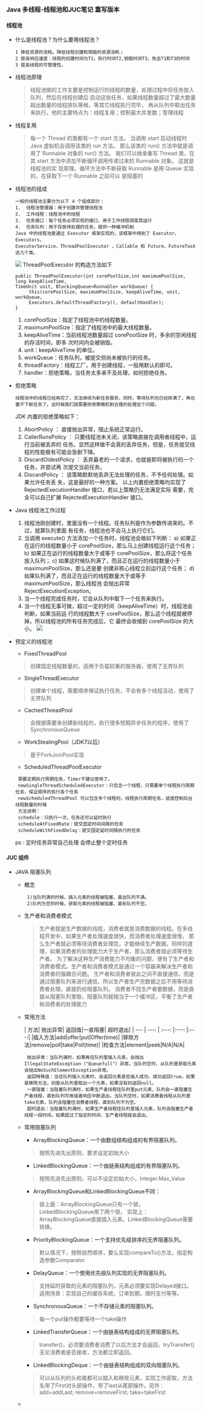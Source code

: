 ### Java 多线程-线程池和JUC笔记 重写版本
#### 线程池
   + 什么是线程池？为什么要用线程池？ 
        ```` 
     1 降低资源的消耗。降低线程创建和销毁的资源消耗；
     2 提高响应速度：线程的创建时间为T1，执行时间T2,销毁时间T3，免去T1和T3的时间
     3 提高线程的可管理性。
     ````
   + 线程池原理
       > 线程池做的工作主要是控制运行的线程的数量，处理过程中将任务放入队列，然后在线程创建后
        启动这些任务，如果线程数量超过了最大数量超出数量的线程排队等候，等其它线程执行完毕，
        再从队列中取出任务来执行。他的主要特点为：线程复用；控制最大并发数；管理线程
   + 线程复用
       > 每一个 Thread 的类都有一个 start 方法。 当调用 start 启动线程时 Java 虚拟机会调用该类的 run
         方法。 那么该类的 run() 方法中就是调用了 Runnable 对象的 run() 方法。 我们可以继承重写
         Thread 类，在其 start 方法中添加不断循环调用传递过来的 Runnable 对象。 这就是线程池的实
         现原理。循环方法中不断获取 Runnable 是用 Queue 实现的，在获取下一个 Runnable 之前可以
         是阻塞的
   + 线程池的组成
        ````
        一般的线程池主要分为以下 4 个组成部分：
        1.  线程池管理器：用于创建并管理线程池
        2.  工作线程：线程池中的线程
        3.  任务接口：每个任务必须实现的接口，用于工作线程调度其运行
        4.  任务队列：用于存放待处理的任务，提供一种缓冲机制
        Java 中的线程池是通过 Executor 框架实现的，该框架中用到了 Executor，Executors，
        ExecutorService，ThreadPoolExecutor ，Callable 和 Future、FutureTask 这几个类。
        ````
        ![](https://s2.ax1x.com/2019/08/29/mHOHc6.jpg)
         ThreadPoolExecutor 的构造方法如下
        ````
        public ThreadPoolExecutor(int corePoolSize,int maximumPoolSize, long keepAliveTime,
        TimeUnit unit, BlockingQueue<Runnable> workQueue) {
             this(corePoolSize, maximumPoolSize, keepAliveTime, unit, workQueue,
             Executors.defaultThreadFactory(), defaultHandler);
        }
        ````
        1.  corePoolSize：指定了线程池中的线程数量。
        2.  maximumPoolSize：指定了线程池中的最大线程数量。
        3.  keepAliveTime：当前线程池数量超过 corePoolSize 时，多余的空闲线程的存活时间，即多
        次时间内会被销毁。
        4.  unit：keepAliveTime 的单位。
        5.  workQueue：任务队列，被提交但尚未被执行的任务。
        6.  threadFactory：线程工厂，用于创建线程，一般用默认的即可。
        7.  handler：拒绝策略，当任务太多来不及处理，如何拒绝任务。
   
   + 拒绝策略
       ````
       线程池中的线程已经用完了，无法继续为新任务服务，同时，等待队列也已经排满了，再也
       塞不下新任务了。这时候我们就需要拒绝策略机制合理的处理这个问题。
       ````
       JDK 内置的拒绝策略如下：
       1. AbortPolicy ： 直接抛出异常，阻止系统正常运行。
       2. CallerRunsPolicy ： 只要线程池未关闭，该策略直接在调用者线程中，运行当前被丢弃的
       任务。显然这样做不会真的丢弃任务，但是，任务提交线程的性能极有可能会急剧下降。
       3. DiscardOldestPolicy ： 丢弃最老的一个请求，也就是即将被执行的一个任务，并尝试再
       次提交当前任务。
       4. DiscardPolicy ： 该策略默默地丢弃无法处理的任务，不予任何处理。如果允许任务丢
       失，这是最好的一种方案。
       以上内置拒绝策略均实现了 RejectedExecutionHandler 接口，若以上策略仍无法满足实际
       需要，完全可以自己扩展 RejectedExecutionHandler 接口。   
   + Java 线程池工作过程
        1.  线程池刚创建时，里面没有一个线程。任务队列是作为参数传进来的。不过，就算队列里面
        有任务，线程池也不会马上执行它们。
        2.  当调用 execute() 方法添加一个任务时，线程池会做如下判断：
        a)  如果正在运行的线程数量小于 corePoolSize，那么马上创建线程运行这个任务；
        b) 如果正在运行的线程数量大于或等于 corePoolSize，那么将这个任务放入队列；
        c)  如果这时候队列满了，而且正在运行的线程数量小于 maximumPoolSize，那么还是要
        创建非核心线程立刻运行这个任务；
        d) 如果队列满了，而且正在运行的线程数量大于或等于 maximumPoolSize，那么线程池
        会抛出异常 RejectExecutionException。
        3.  当一个线程完成任务时，它会从队列中取下一个任务来执行。
        4.  当一个线程无事可做，超过一定的时间（keepAliveTime）时，线程池会判断，如果当前运
        行的线程数大于 corePoolSize，那么这个线程就被停掉。所以线程池的所有任务完成后，它
        最终会收缩到 corePoolSize 的大小。
        ![](https://s2.ax1x.com/2019/08/29/mHXsVe.jpg)
   
   + 预定义的线程池
       - FixedThreadPool
       > 创建固定线程数量的，适用于负载较重的服务器，使用了无界队列
       - SingleThreadExecutor
       >创建单个线程，需要顺序保证执行任务，不会有多个线程活动，使用了无界队列
      - CachedThreadPool
       > 会根据需要来创建新线程的，执行很多短期异步任务的程序，使用了SynchronousQueue
      - WorkStealingPool（JDK7以后） 
      > 基于ForkJoinPool实现
      - ScheduledThreadPoolExecutor 
      ````
       需要定期执行周期任务，Timer不建议使用了。
       newSingleThreadScheduledExecutor：只包含一个线程，只需要单个线程执行周期任务，保证顺序的执行各个任务
       newScheduledThreadPool 可以包含多个线程的，线程执行周期任务，适度控制后台线程数量的时候
       方法说明：
       schedule：只执行一次，任务还可以延时执行
       scheduleAtFixedRate：提交固定时间间隔的任务
       scheduleWithFixedDelay：提交固定延时间隔执行的任务
       ````
       ps : 定时任务异常自己处理 会停止整个定时任务

#### JUC 组件
   + JAVA  阻塞队列
        
       + 概念
           ````
            1)当队列满的时候，插入元素的线程被阻塞，直达队列不满。
            2)队列为空的时候，获取元素的线程被阻塞，直到队列不空。
            ````
       + 生产者和消费者模式
          > 生产者就是生产数据的线程，消费者就是消费数据的线程。在多线程开发中，如果生产者处理速度很快，而消费者处理速度很慢，
            那么生产者就必须等待消费者处理完，才能继续生产数据。同样的道理，如果消费者的处理能力大于生产者，那么消费者就必须等待生产者。
            为了解决这种生产消费能力不均衡的问题，便有了生产者和消费者模式。生产者和消费者模式是通过一个容器来解决生产者和消费者的强耦合问题。
            生产者和消费者彼此之间不直接通信，而是通过阻塞队列来进行通信，所以生产者生产完数据之后不用等待消费者处理，直接扔给阻塞队列，
            消费者不找生产者要数据，而是直接从阻塞队列里取，阻塞队列就相当于一个缓冲区，平衡了生产者和消费者的处理能力
        
       + 常用方法 
       
            | 方法| 抛出异常| 返回值|一直阻塞| 超时退出|
             | ---   | ---:   | :---: |:---: |:---:|
            |插入方法|add|offer|put|Offer(time)|
            |移除方法|remove|poll|take|Poll(time)|
            |检查方法|element|peek|N/A|N/A|
            ````
             抛出异常：当队列满时，如果再往队列里插入元素，会抛出IllegalStateException（"Queuefull"）异常。当队列空时，从队列里获取元素会抛出NoSuchElementException异常。
             返回特殊值：当往队列插入元素时，会返回元素是否插入成功，成功返回true。如果是移除方法，则是从队列里取出一个元素，如果没有则返回null。
             一直阻塞：当阻塞队列满时，如果生产者线程往队列里put元素，队列会一直阻塞生产者线程，直到队列可用或者响应中断退出。当队列空时，如果消费者线程从队列里take元素，队列会阻塞住消费者线程，直到队列不为空。
             超时退出：当阻塞队列满时，如果生产者线程往队列里插入元素，队列会阻塞生产者线程一段时间，如果超过了指定的时间，生产者线程就会退出。
            ````
       + 常用阻塞队列 
           - ArrayBlockingQueue：一个由数组结构组成的有界阻塞队列。
           >按照先进先出原则，要求设定初始大小
           - LinkedBlockingQueue：一个由链表结构组成的有界阻塞队列。
            >按照先进先出原则，可以不设定初始大小，Integer.Max_Value
          - ArrayBlockingQueue和LinkedBlockingQueue不同：
           >锁上面：ArrayBlockingQueue只有一个锁，LinkedBlockingQueue用了两个锁，
           实现上：ArrayBlockingQueue直接插入元素，LinkedBlockingQueue需要转换。
          - PriorityBlockingQueue：一个支持优先级排序的无界阻塞队列。
           >默认情况下，按照自然顺序，要么实现compareTo()方法，指定构造参数Comparator
          - DelayQueue：一个使用优先级队列实现的无界阻塞队列。
           > 支持延时获取的元素的阻塞队列，元素必须要实现Delayed接口。适用场景：实现自己的缓存系统，订单到期，限时支付等等。
          - SynchronousQueue：一个不存储元素的阻塞队列。
           >每一个put操作都要等待一个take操作
          - LinkedTransferQueue：一个由链表结构组成的无界阻塞队列。
           > transfer()，必须要消费者消费了以后方法才会返回，tryTransfer()无论消费者是否接收，方法都立即返回。
          - LinkedBlockingDeque：一个由链表结构组成的双向阻塞队列。
           >可以从队列的头和尾都可以插入和移除元素，实现工作密取，方法名带了First对头部操作，带了last从尾部操作，另外：add=addLast;	remove=removeFirst;	take=takeFirst
       + 
        